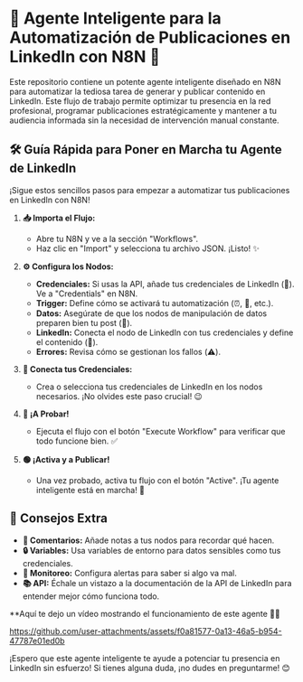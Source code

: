 # 🤖 Agente Inteligente para la Automatización de Publicaciones en LinkedIn con N8N 🚀

Este repositorio contiene un potente agente inteligente diseñado en N8N para automatizar la tediosa tarea de generar y publicar contenido en LinkedIn. Este flujo de trabajo permite optimizar tu presencia en la red profesional, programar publicaciones estratégicamente y mantener a tu audiencia informada sin la necesidad de intervención manual constante.

## 🛠️ Guía Rápida para Poner en Marcha tu Agente de LinkedIn

¡Sigue estos sencillos pasos para empezar a automatizar tus publicaciones en LinkedIn con N8N!

1.  **📥 Importa el Flujo:**
    * Abre tu N8N y ve a la sección "Workflows".
    * Haz clic en "Import" y selecciona tu archivo JSON. ¡Listo! ✨

2.  **⚙️ Configura los Nodos:**
    * **Credenciales:** Si usas la API, añade tus credenciales de LinkedIn (🔑). Ve a "Credentials" en N8N.
    * **Trigger:** Define cómo se activará tu automatización (⏰, 🔗, etc.).
    * **Datos:** Asegúrate de que los nodos de manipulación de datos preparen bien tu post (📝).
    * **LinkedIn:** Conecta el nodo de LinkedIn con tus credenciales y define el contenido (🚀).
    * **Errores:** Revisa cómo se gestionan los fallos (⚠️).

3.  **🔗 Conecta tus Credenciales:**
    * Crea o selecciona tus credenciales de LinkedIn en los nodos necesarios. ¡No olvides este paso crucial! 😉

4.  **🧪 ¡A Probar!**
    * Ejecuta el flujo con el botón "Execute Workflow" para verificar que todo funcione bien. ✅

5.  **🟢 ¡Activa y a Publicar!**
    * Una vez probado, activa tu flujo con el botón "Active". ¡Tu agente inteligente está en marcha! 🎉

## 🚀 Consejos Extra

* **💬 Comentarios:** Añade notas a tus nodos para recordar qué hacen.
* **🔒 Variables:** Usa variables de entorno para datos sensibles como tus credenciales.
* **📢 Monitoreo:** Configura alertas para saber si algo va mal.
* **📚 API:** Échale un vistazo a la documentación de la API de LinkedIn para entender mejor cómo funciona todo.

**Aquí te dejo un vídeo mostrando el funcionamiento de este agente 👩‍💻

https://github.com/user-attachments/assets/f0a81577-0a13-46a5-b954-47787e01ed0b

¡Espero que este agente inteligente te ayude a potenciar tu presencia en LinkedIn sin esfuerzo! Si tienes alguna duda, ¡no dudes en preguntarme! 😊
